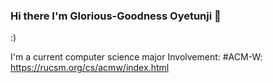 ### Hi there I'm Glorious-Goodness Oyetunji 👋
:)

<!--
**gloriousoyetunji/gloriousoyetunji** is a ✨ _special_ ✨ repository because its `README.md` (this file) appears on your GitHub profile.
Here are some ideas to get you started:
- 🔭 I’m currently working on ...
- 🌱 I’m currently learning ...
- 👯 I’m looking to collaborate on ...
- 🤔 I’m looking for help with ...
- 💬 Ask me about ...
- 📫 How to reach me: ...
- 😄 Pronouns: ...
- ⚡ Fun fact: ...
-->
I'm a current computer science major
Involvement: 
#ACM-W: https://rucsm.org/cs/acmw/index.html
